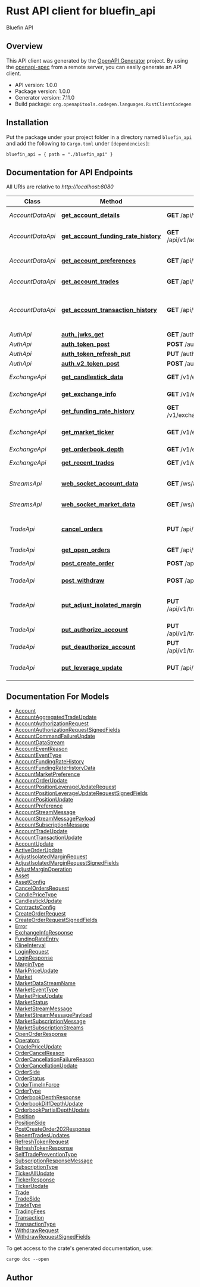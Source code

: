 # Rust API client for bluefin_api

Bluefin API


## Overview

This API client was generated by the [OpenAPI Generator](https://openapi-generator.tech) project.  By using the [openapi-spec](https://openapis.org) from a remote server, you can easily generate an API client.

- API version: 1.0.0
- Package version: 1.0.0
- Generator version: 7.11.0
- Build package: `org.openapitools.codegen.languages.RustClientCodegen`

## Installation

Put the package under your project folder in a directory named `bluefin_api` and add the following to `Cargo.toml` under `[dependencies]`:

```
bluefin_api = { path = "./bluefin_api" }
```

## Documentation for API Endpoints

All URIs are relative to *http://localhost:8080*

Class | Method | HTTP request | Description
------------ | ------------- | ------------- | -------------
*AccountDataApi* | [**get_account_details**](docs/AccountDataApi.md#get_account_details) | **GET** /api/v1/account | Get user's account details.
*AccountDataApi* | [**get_account_funding_rate_history**](docs/AccountDataApi.md#get_account_funding_rate_history) | **GET** /api/v1/account/fundingRateHistory | Get user's funding rate history
*AccountDataApi* | [**get_account_preferences**](docs/AccountDataApi.md#get_account_preferences) | **GET** /api/v1/account/preferences | Get user's account preferences.
*AccountDataApi* | [**get_account_trades**](docs/AccountDataApi.md#get_account_trades) | **GET** /api/v1/account/trades | Get user's trade history.
*AccountDataApi* | [**get_account_transaction_history**](docs/AccountDataApi.md#get_account_transaction_history) | **GET** /api/v1/account/transactions | Get user's transaction history (any change in balance).
*AuthApi* | [**auth_jwks_get**](docs/AuthApi.md#auth_jwks_get) | **GET** /auth/jwks | 
*AuthApi* | [**auth_token_post**](docs/AuthApi.md#auth_token_post) | **POST** /auth/token | 
*AuthApi* | [**auth_token_refresh_put**](docs/AuthApi.md#auth_token_refresh_put) | **PUT** /auth/token/refresh | 
*AuthApi* | [**auth_v2_token_post**](docs/AuthApi.md#auth_v2_token_post) | **POST** /auth/v2/token | 
*ExchangeApi* | [**get_candlestick_data**](docs/ExchangeApi.md#get_candlestick_data) | **GET** /v1/exchange/candlesticks | Kline/candlestick data.
*ExchangeApi* | [**get_exchange_info**](docs/ExchangeApi.md#get_exchange_info) | **GET** /v1/exchange/info | Get exchange information
*ExchangeApi* | [**get_funding_rate_history**](docs/ExchangeApi.md#get_funding_rate_history) | **GET** /v1/exchange/fundingRateHistory | Get funding rate history
*ExchangeApi* | [**get_market_ticker**](docs/ExchangeApi.md#get_market_ticker) | **GET** /v1/exchange/ticker | Aggregated market ticker information
*ExchangeApi* | [**get_orderbook_depth**](docs/ExchangeApi.md#get_orderbook_depth) | **GET** /v1/exchange/depth | Orderbook depth
*ExchangeApi* | [**get_recent_trades**](docs/ExchangeApi.md#get_recent_trades) | **GET** /v1/exchange/trades | Recent trades list
*StreamsApi* | [**web_socket_account_data**](docs/StreamsApi.md#web_socket_account_data) | **GET** /ws/account | WebSocket Account Streams
*StreamsApi* | [**web_socket_market_data**](docs/StreamsApi.md#web_socket_market_data) | **GET** /ws/market | WebSocket Market Streams
*TradeApi* | [**cancel_orders**](docs/TradeApi.md#cancel_orders) | **PUT** /api/v1/trade/orders/cancel | Cancel orders for a market using order hashes
*TradeApi* | [**get_open_orders**](docs/TradeApi.md#get_open_orders) | **GET** /api/v1/trade/openOrders | Get Open Orders
*TradeApi* | [**post_create_order**](docs/TradeApi.md#post_create_order) | **POST** /api/v1/trade/orders | Create a new order
*TradeApi* | [**post_withdraw**](docs/TradeApi.md#post_withdraw) | **POST** /api/v1/trade/withdraw | Initiate a withdraw
*TradeApi* | [**put_adjust_isolated_margin**](docs/TradeApi.md#put_adjust_isolated_margin) | **PUT** /api/v1/trade/adjustIsolatedMargin | Adjust margin for an isolated position for a symbol
*TradeApi* | [**put_authorize_account**](docs/TradeApi.md#put_authorize_account) | **PUT** /api/v1/trade/accounts/authorize | Authorizes an account
*TradeApi* | [**put_deauthorize_account**](docs/TradeApi.md#put_deauthorize_account) | **PUT** /api/v1/trade/accounts/deauthorize | Deauthorizes an account
*TradeApi* | [**put_leverage_update**](docs/TradeApi.md#put_leverage_update) | **PUT** /api/v1/trade/leverage | Updates leverage for positions


## Documentation For Models

 - [Account](docs/Account.md)
 - [AccountAggregatedTradeUpdate](docs/AccountAggregatedTradeUpdate.md)
 - [AccountAuthorizationRequest](docs/AccountAuthorizationRequest.md)
 - [AccountAuthorizationRequestSignedFields](docs/AccountAuthorizationRequestSignedFields.md)
 - [AccountCommandFailureUpdate](docs/AccountCommandFailureUpdate.md)
 - [AccountDataStream](docs/AccountDataStream.md)
 - [AccountEventReason](docs/AccountEventReason.md)
 - [AccountEventType](docs/AccountEventType.md)
 - [AccountFundingRateHistory](docs/AccountFundingRateHistory.md)
 - [AccountFundingRateHistoryData](docs/AccountFundingRateHistoryData.md)
 - [AccountMarketPreference](docs/AccountMarketPreference.md)
 - [AccountOrderUpdate](docs/AccountOrderUpdate.md)
 - [AccountPositionLeverageUpdateRequest](docs/AccountPositionLeverageUpdateRequest.md)
 - [AccountPositionLeverageUpdateRequestSignedFields](docs/AccountPositionLeverageUpdateRequestSignedFields.md)
 - [AccountPositionUpdate](docs/AccountPositionUpdate.md)
 - [AccountPreference](docs/AccountPreference.md)
 - [AccountStreamMessage](docs/AccountStreamMessage.md)
 - [AccountStreamMessagePayload](docs/AccountStreamMessagePayload.md)
 - [AccountSubscriptionMessage](docs/AccountSubscriptionMessage.md)
 - [AccountTradeUpdate](docs/AccountTradeUpdate.md)
 - [AccountTransactionUpdate](docs/AccountTransactionUpdate.md)
 - [AccountUpdate](docs/AccountUpdate.md)
 - [ActiveOrderUpdate](docs/ActiveOrderUpdate.md)
 - [AdjustIsolatedMarginRequest](docs/AdjustIsolatedMarginRequest.md)
 - [AdjustIsolatedMarginRequestSignedFields](docs/AdjustIsolatedMarginRequestSignedFields.md)
 - [AdjustMarginOperation](docs/AdjustMarginOperation.md)
 - [Asset](docs/Asset.md)
 - [AssetConfig](docs/AssetConfig.md)
 - [CancelOrdersRequest](docs/CancelOrdersRequest.md)
 - [CandlePriceType](docs/CandlePriceType.md)
 - [CandlestickUpdate](docs/CandlestickUpdate.md)
 - [ContractsConfig](docs/ContractsConfig.md)
 - [CreateOrderRequest](docs/CreateOrderRequest.md)
 - [CreateOrderRequestSignedFields](docs/CreateOrderRequestSignedFields.md)
 - [Error](docs/Error.md)
 - [ExchangeInfoResponse](docs/ExchangeInfoResponse.md)
 - [FundingRateEntry](docs/FundingRateEntry.md)
 - [KlineInterval](docs/KlineInterval.md)
 - [LoginRequest](docs/LoginRequest.md)
 - [LoginResponse](docs/LoginResponse.md)
 - [MarginType](docs/MarginType.md)
 - [MarkPriceUpdate](docs/MarkPriceUpdate.md)
 - [Market](docs/Market.md)
 - [MarketDataStreamName](docs/MarketDataStreamName.md)
 - [MarketEventType](docs/MarketEventType.md)
 - [MarketPriceUpdate](docs/MarketPriceUpdate.md)
 - [MarketStatus](docs/MarketStatus.md)
 - [MarketStreamMessage](docs/MarketStreamMessage.md)
 - [MarketStreamMessagePayload](docs/MarketStreamMessagePayload.md)
 - [MarketSubscriptionMessage](docs/MarketSubscriptionMessage.md)
 - [MarketSubscriptionStreams](docs/MarketSubscriptionStreams.md)
 - [OpenOrderResponse](docs/OpenOrderResponse.md)
 - [Operators](docs/Operators.md)
 - [OraclePriceUpdate](docs/OraclePriceUpdate.md)
 - [OrderCancelReason](docs/OrderCancelReason.md)
 - [OrderCancellationFailureReason](docs/OrderCancellationFailureReason.md)
 - [OrderCancellationUpdate](docs/OrderCancellationUpdate.md)
 - [OrderSide](docs/OrderSide.md)
 - [OrderStatus](docs/OrderStatus.md)
 - [OrderTimeInForce](docs/OrderTimeInForce.md)
 - [OrderType](docs/OrderType.md)
 - [OrderbookDepthResponse](docs/OrderbookDepthResponse.md)
 - [OrderbookDiffDepthUpdate](docs/OrderbookDiffDepthUpdate.md)
 - [OrderbookPartialDepthUpdate](docs/OrderbookPartialDepthUpdate.md)
 - [Position](docs/Position.md)
 - [PositionSide](docs/PositionSide.md)
 - [PostCreateOrder202Response](docs/PostCreateOrder202Response.md)
 - [RecentTradesUpdates](docs/RecentTradesUpdates.md)
 - [RefreshTokenRequest](docs/RefreshTokenRequest.md)
 - [RefreshTokenResponse](docs/RefreshTokenResponse.md)
 - [SelfTradePreventionType](docs/SelfTradePreventionType.md)
 - [SubscriptionResponseMessage](docs/SubscriptionResponseMessage.md)
 - [SubscriptionType](docs/SubscriptionType.md)
 - [TickerAllUpdate](docs/TickerAllUpdate.md)
 - [TickerResponse](docs/TickerResponse.md)
 - [TickerUpdate](docs/TickerUpdate.md)
 - [Trade](docs/Trade.md)
 - [TradeSide](docs/TradeSide.md)
 - [TradeType](docs/TradeType.md)
 - [TradingFees](docs/TradingFees.md)
 - [Transaction](docs/Transaction.md)
 - [TransactionType](docs/TransactionType.md)
 - [WithdrawRequest](docs/WithdrawRequest.md)
 - [WithdrawRequestSignedFields](docs/WithdrawRequestSignedFields.md)


To get access to the crate's generated documentation, use:

```
cargo doc --open
```

## Author



